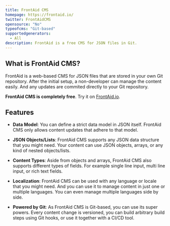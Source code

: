```yaml
---
title: FrontAid CMS
homepage: https://frontaid.io/
twitter: FrontAidCMS
opensource: "No"
typeofcms: "Git-based"
supportedgenerators:
  - All
description: FrontAid is a free CMS for JSON files in Git.
---
```


## What is FrontAid CMS?

FrontAid is a web-based CMS for JSON files that are stored in your own Git repository.
After the initial setup, a non-developer can manage the content easily.
And any updates are commited directly to your Git repository.

**FrontAid CMS is completely free**. Try it on [FrontAid.io](https://frontaid.io/).

## Features

- **Data Model**: You can define a strict data model in JSON itself. FrontAid CMS only allows content updates that adhere to that model.

- **JSON Objects/Lists**: FrontAid CMS supports any JSON data structure that you might need. Your content can use JSON objects, arrays, or any kind of nested objects/lists.

- **Content Types**: Aside from objects and arrays, FrontAid CMS also supports different types of fields. For example single line input, multi line input, or rich text fields.

- **Localization**: FrontAid CMS can be used with any language or locale that you might need. And you can use it to manage content in just one or multiple languages. You can even manage multiple languages side by side.

- **Powered by Git**: As FrontAid CMS is Git-based, you can use its super powers. Every content change is versioned, you can build arbitrary build steps using Git hooks, or use it together with a CI/CD tool.

